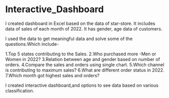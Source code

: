 # Interactive_Dashboard

I created dashboard in Excel based on the data of star-store. It includes data of sales of each month of 2022. It has gender, age data of customers.

I used the data to get meaningful data and solve some of the questions.Which include-

1.Top 5 states contributing to the Sales.
2.Who purchased more -Men or Women in 2022?
3.Relation between age and gender based on number of orders.
4.Compare the sales and orders using single chart.
5.Which channel is contributing to maximum sales?
6.What are different order status in 2022.
7.Which month got highest sales and orders?

I created interactive dashboard,and options to see data based on various classification.
